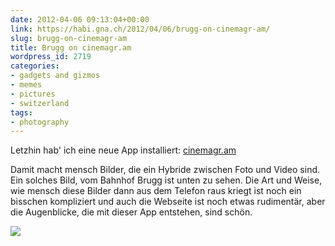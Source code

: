 ```yaml
---
date: 2012-04-06 09:13:04+00:00
link: https://habi.gna.ch/2012/04/06/brugg-on-cinemagr-am/
slug: brugg-on-cinemagr-am
title: Brugg on cinemagr.am
wordpress_id: 2719
categories:
- gadgets and gizmos
- memes
- pictures
- switzerland
tags:
- photography
---
```


Letzhin hab' ich eine neue App installiert: [cinemagr.am](http://itunes.apple.com/app/cinemagram/id487225881?mt=8)




Damit macht mensch Bilder, die ein Hybride zwischen Foto und Video sind. Ein solches Bild, vom Bahnhof Brugg ist unten zu sehen. Die Art und Weise, wie mensch diese Bilder dann aus dem Telefon raus kriegt ist noch ein bisschen kompliziert und auch die Webseite ist noch etwas rudimentär, aber die Augenblicke, die mit dieser App entstehen, sind schön.




[![](http://cinemagr.am/uploads/2245579.gif)](http://cinemagr.am/show/2245579)  

